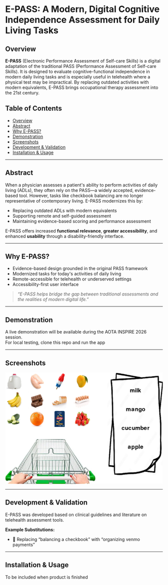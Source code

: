 # E-PASS: A Modern, Digital Cognitive Independence Assessment for Daily Living Tasks

## Overview

**E-PASS** (Electronic Performance Assessment of Self-care Skills) is a digital adaptation of the traditional PASS (Performance Assessment of Self-care Skills). It is designed to evaluate cognitive-functional independence in modern daily living tasks and is especially useful in telehealth where a physical test may be impractical. By replacing outdated activities with modern equivalents, E-PASS brings occupational therapy assessment into the 21st century.

## Table of Contents

- [Overview](#overview)
- [Abstract](#abstract)
- [Why E-PASS?](#why-e-pass)
- [Demonstration](#demonstration)
- [Screenshots](#screenshots)
- [Development & Validation](#development--validation)
- [Installation & Usage](#installation--usage)

---

## Abstract

When a physician assesses a patient's ability to perform activities of daily living (ADLs), they often rely on the PASS—a widely accepted, evidence-based tool. However, tasks like checkbook balancing are no longer representative of contemporary living. E-PASS modernizes this by:

- Replacing outdated ADLs with modern equivalents
- Supporting remote and self-guided assessment
- Maintaining evidence-based scoring and performance assessment

E-PASS offers increased **functional relevance**, **greater accessibility**, and enhanced **usability** through a disability-friendly interface.

---

## Why E-PASS?

- Evidence-based design grounded in the original PASS framework
- Modernized tasks for today's activities of daily living 
- Remote-accessible for telehealth or underserved settings  
- Accessibility-first user interface  

> _“E-PASS helps bridge the gap between traditional assessments and the realities of modern digital life.”_

---

## Demonstration

A live demonstration will be available during the AOTA INSPIRE 2026 session.  
For local testing, clone this repo and run the app

---

## Screenshots

![Task Example](images/Screenshot-of-preliminary-Shopping-Task.png)

---

## Development & Validation

E-PASS was developed based on clinical guidelines and literature on telehealth assessment tools.

**Example Substitutions:**
- 🧾 Replacing “balancing a checkbook” with “organizing venmo payments”

---

## Installation & Usage

To be included when product is finished
